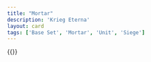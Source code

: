 ```yaml
---
title: "Mortar"
description: 'Krieg Eterna'
layout: card
tags: ['Base Set', 'Mortar', 'Unit', 'Siege']
---
```

{{<card-detail-page title="Mortar" artwork="Monster Mortar by Thomas Mann Baynes (1833)" />}}